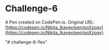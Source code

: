 # Challenge-6

A Pen created on CodePen.io. Original URL: [https://codepen.io/Nikita_Ikayev/pen/poXzoqy](https://codepen.io/Nikita_Ikayev/pen/poXzoqy).

"# challenge-6-flex" 
